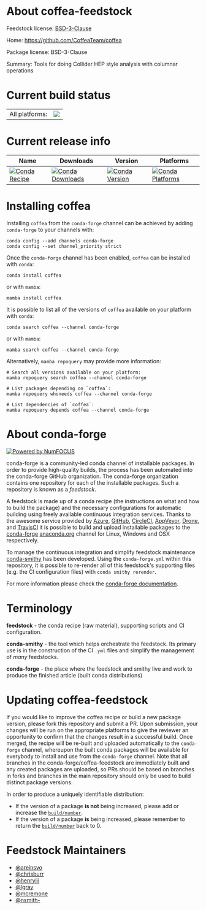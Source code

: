 About coffea-feedstock
======================

Feedstock license: [BSD-3-Clause](https://github.com/conda-forge/coffea-feedstock/blob/main/LICENSE.txt)

Home: https://github.com/CoffeaTeam/coffea

Package license: BSD-3-Clause

Summary: Tools for doing Collider HEP style analysis with columnar operations

Current build status
====================


<table><tr><td>All platforms:</td>
    <td>
      <a href="https://dev.azure.com/conda-forge/feedstock-builds/_build/latest?definitionId=10769&branchName=main">
        <img src="https://dev.azure.com/conda-forge/feedstock-builds/_apis/build/status/coffea-feedstock?branchName=main">
      </a>
    </td>
  </tr>
</table>

Current release info
====================

| Name | Downloads | Version | Platforms |
| --- | --- | --- | --- |
| [![Conda Recipe](https://img.shields.io/badge/recipe-coffea-green.svg)](https://anaconda.org/conda-forge/coffea) | [![Conda Downloads](https://img.shields.io/conda/dn/conda-forge/coffea.svg)](https://anaconda.org/conda-forge/coffea) | [![Conda Version](https://img.shields.io/conda/vn/conda-forge/coffea.svg)](https://anaconda.org/conda-forge/coffea) | [![Conda Platforms](https://img.shields.io/conda/pn/conda-forge/coffea.svg)](https://anaconda.org/conda-forge/coffea) |

Installing coffea
=================

Installing `coffea` from the `conda-forge` channel can be achieved by adding `conda-forge` to your channels with:

```
conda config --add channels conda-forge
conda config --set channel_priority strict
```

Once the `conda-forge` channel has been enabled, `coffea` can be installed with `conda`:

```
conda install coffea
```

or with `mamba`:

```
mamba install coffea
```

It is possible to list all of the versions of `coffea` available on your platform with `conda`:

```
conda search coffea --channel conda-forge
```

or with `mamba`:

```
mamba search coffea --channel conda-forge
```

Alternatively, `mamba repoquery` may provide more information:

```
# Search all versions available on your platform:
mamba repoquery search coffea --channel conda-forge

# List packages depending on `coffea`:
mamba repoquery whoneeds coffea --channel conda-forge

# List dependencies of `coffea`:
mamba repoquery depends coffea --channel conda-forge
```


About conda-forge
=================

[![Powered by
NumFOCUS](https://img.shields.io/badge/powered%20by-NumFOCUS-orange.svg?style=flat&colorA=E1523D&colorB=007D8A)](https://numfocus.org)

conda-forge is a community-led conda channel of installable packages.
In order to provide high-quality builds, the process has been automated into the
conda-forge GitHub organization. The conda-forge organization contains one repository
for each of the installable packages. Such a repository is known as a *feedstock*.

A feedstock is made up of a conda recipe (the instructions on what and how to build
the package) and the necessary configurations for automatic building using freely
available continuous integration services. Thanks to the awesome service provided by
[Azure](https://azure.microsoft.com/en-us/services/devops/), [GitHub](https://github.com/),
[CircleCI](https://circleci.com/), [AppVeyor](https://www.appveyor.com/),
[Drone](https://cloud.drone.io/welcome), and [TravisCI](https://travis-ci.com/)
it is possible to build and upload installable packages to the
[conda-forge](https://anaconda.org/conda-forge) [anaconda.org](https://anaconda.org/)
channel for Linux, Windows and OSX respectively.

To manage the continuous integration and simplify feedstock maintenance
[conda-smithy](https://github.com/conda-forge/conda-smithy) has been developed.
Using the ``conda-forge.yml`` within this repository, it is possible to re-render all of
this feedstock's supporting files (e.g. the CI configuration files) with ``conda smithy rerender``.

For more information please check the [conda-forge documentation](https://conda-forge.org/docs/).

Terminology
===========

**feedstock** - the conda recipe (raw material), supporting scripts and CI configuration.

**conda-smithy** - the tool which helps orchestrate the feedstock.
                   Its primary use is in the construction of the CI ``.yml`` files
                   and simplify the management of *many* feedstocks.

**conda-forge** - the place where the feedstock and smithy live and work to
                  produce the finished article (built conda distributions)


Updating coffea-feedstock
=========================

If you would like to improve the coffea recipe or build a new
package version, please fork this repository and submit a PR. Upon submission,
your changes will be run on the appropriate platforms to give the reviewer an
opportunity to confirm that the changes result in a successful build. Once
merged, the recipe will be re-built and uploaded automatically to the
`conda-forge` channel, whereupon the built conda packages will be available for
everybody to install and use from the `conda-forge` channel.
Note that all branches in the conda-forge/coffea-feedstock are
immediately built and any created packages are uploaded, so PRs should be based
on branches in forks and branches in the main repository should only be used to
build distinct package versions.

In order to produce a uniquely identifiable distribution:
 * If the version of a package **is not** being increased, please add or increase
   the [``build/number``](https://docs.conda.io/projects/conda-build/en/latest/resources/define-metadata.html#build-number-and-string).
 * If the version of a package **is** being increased, please remember to return
   the [``build/number``](https://docs.conda.io/projects/conda-build/en/latest/resources/define-metadata.html#build-number-and-string)
   back to 0.

Feedstock Maintainers
=====================

* [@areinsvo](https://github.com/areinsvo/)
* [@chrisburr](https://github.com/chrisburr/)
* [@henryiii](https://github.com/henryiii/)
* [@lgray](https://github.com/lgray/)
* [@mcremone](https://github.com/mcremone/)
* [@nsmith-](https://github.com/nsmith-/)


<!-- dummy commit to enable rerendering -->

